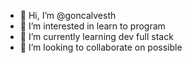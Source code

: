 - 👋 Hi, I’m @goncalvesth
- 👀 I’m interested in learn to program
- 🌱 I’m currently learning dev full stack
- 💞️ I’m looking to collaborate on possible


<!---
goncalvesth/goncalvesth is a ✨ special ✨ repository because its `README.md` (this file) appears on your GitHub profile.
You can click the Preview link to take a look at your changes.
--->
